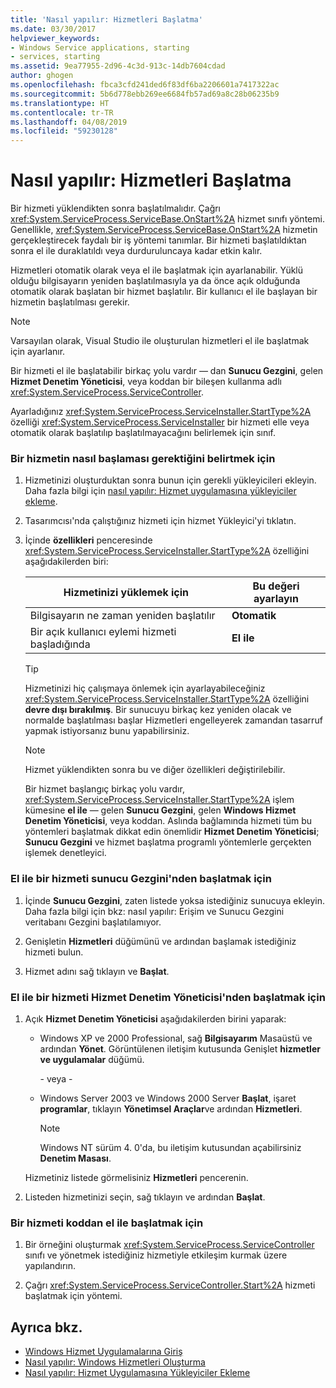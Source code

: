 ```yaml
---
title: 'Nasıl yapılır: Hizmetleri Başlatma'
ms.date: 03/30/2017
helpviewer_keywords:
- Windows Service applications, starting
- services, starting
ms.assetid: 9ea77955-2d96-4c3d-913c-14db7604cdad
author: ghogen
ms.openlocfilehash: fbca3cfd241ded6f83df6ba2206601a7417322ac
ms.sourcegitcommit: 5b6d778ebb269ee6684fb57ad69a8c28b06235b9
ms.translationtype: HT
ms.contentlocale: tr-TR
ms.lasthandoff: 04/08/2019
ms.locfileid: "59230128"
---
```

# <a name="how-to-start-services"></a>Nasıl yapılır: Hizmetleri Başlatma
Bir hizmeti yüklendikten sonra başlatılmalıdır. Çağrı <xref:System.ServiceProcess.ServiceBase.OnStart%2A> hizmet sınıfı yöntemi. Genellikle, <xref:System.ServiceProcess.ServiceBase.OnStart%2A> hizmetin gerçekleştirecek faydalı bir iş yöntemi tanımlar. Bir hizmeti başlatıldıktan sonra el ile duraklatıldı veya durduruluncaya kadar etkin kalır.  
  
 Hizmetleri otomatik olarak veya el ile başlatmak için ayarlanabilir. Yüklü olduğu bilgisayarın yeniden başlatılmasıyla ya da önce açık olduğunda otomatik olarak başlatan bir hizmet başlatılır. Bir kullanıcı el ile başlayan bir hizmetin başlatılması gerekir.  
  
> [!NOTE]
>  Varsayılan olarak, Visual Studio ile oluşturulan hizmetleri el ile başlatmak için ayarlanır.  
  
 Bir hizmeti el ile başlatabilir birkaç yolu vardır — dan **Sunucu Gezgini**, gelen **Hizmet Denetim Yöneticisi**, veya koddan bir bileşen kullanma adlı <xref:System.ServiceProcess.ServiceController>.  
  
 Ayarladığınız <xref:System.ServiceProcess.ServiceInstaller.StartType%2A> özelliği <xref:System.ServiceProcess.ServiceInstaller> bir hizmeti elle veya otomatik olarak başlatılıp başlatılmayacağını belirlemek için sınıf.  
  
### <a name="to-specify-how-a-service-should-start"></a>Bir hizmetin nasıl başlaması gerektiğini belirtmek için  
  
1.  Hizmetinizi oluşturduktan sonra bunun için gerekli yükleyicileri ekleyin. Daha fazla bilgi için [nasıl yapılır: Hizmet uygulamasına yükleyiciler ekleme](../../../docs/framework/windows-services/how-to-add-installers-to-your-service-application.md).  
  
2.  Tasarımcısı'nda çalıştığınız hizmeti için hizmet Yükleyici'yi tıklatın.  
  
3.  İçinde **özellikleri** penceresinde <xref:System.ServiceProcess.ServiceInstaller.StartType%2A> özelliğini aşağıdakilerden biri:  
  
    |Hizmetinizi yüklemek için|Bu değeri ayarlayın|  
    |----------------------------------|--------------------|  
    |Bilgisayarın ne zaman yeniden başlatılır|**Otomatik**|  
    |Bir açık kullanıcı eylemi hizmeti başladığında|**El ile**|  
  
    > [!TIP]
    >  Hizmetinizi hiç çalışmaya önlemek için ayarlayabileceğiniz <xref:System.ServiceProcess.ServiceInstaller.StartType%2A> özelliğini **devre dışı bırakılmış**. Bir sunucuyu birkaç kez yeniden olacak ve normalde başlatılması başlar Hizmetleri engelleyerek zamandan tasarruf yapmak istiyorsanız bunu yapabilirsiniz.  
  
    > [!NOTE]
    >  Hizmet yüklendikten sonra bu ve diğer özellikleri değiştirilebilir.  
  
     Bir hizmet başlangıç birkaç yolu vardır, <xref:System.ServiceProcess.ServiceInstaller.StartType%2A> işlem kümesine **el ile** — gelen **Sunucu Gezgini**, gelen **Windows Hizmet Denetim Yöneticisi**, veya koddan. Aslında bağlamında hizmeti tüm bu yöntemleri başlatmak dikkat edin önemlidir **Hizmet Denetim Yöneticisi**; **Sunucu Gezgini** ve hizmet başlatma programlı yöntemlerle gerçekten işlemek denetleyici.  
  
### <a name="to-manually-start-a-service-from-server-explorer"></a>El ile bir hizmeti sunucu Gezgini'nden başlatmak için  
  
1.  İçinde **Sunucu Gezgini**, zaten listede yoksa istediğiniz sunucuya ekleyin. Daha fazla bilgi için bkz: nasıl yapılır: Erişim ve Sunucu Gezgini veritabanı Gezgini başlatılamıyor.  
  
2.  Genişletin **Hizmetleri** düğümünü ve ardından başlamak istediğiniz hizmeti bulun.  
  
3.  Hizmet adını sağ tıklayın ve **Başlat**.  
  
### <a name="to-manually-start-a-service-from-services-control-manager"></a>El ile bir hizmeti Hizmet Denetim Yöneticisi'nden başlatmak için  
  
1.  Açık **Hizmet Denetim Yöneticisi** aşağıdakilerden birini yaparak:  
  
    -   Windows XP ve 2000 Professional, sağ **Bilgisayarım** Masaüstü ve ardından **Yönet**. Görüntülenen iletişim kutusunda Genişlet **hizmetler ve uygulamalar** düğümü.  
  
         \- veya -  
  
    -   Windows Server 2003 ve Windows 2000 Server **Başlat**, işaret **programlar**, tıklayın **Yönetimsel Araçlar**ve ardından **Hizmetleri**.  
  
        > [!NOTE]
        >  Windows NT sürüm 4. 0'da, bu iletişim kutusundan açabilirsiniz **Denetim Masası**.  
  
     Hizmetiniz listede görmelisiniz **Hizmetleri** pencerenin.  
  
2.  Listeden hizmetinizi seçin, sağ tıklayın ve ardından **Başlat**.  
  
### <a name="to-manually-start-a-service-from-code"></a>Bir hizmeti koddan el ile başlatmak için  
  
1.  Bir örneğini oluşturmak <xref:System.ServiceProcess.ServiceController> sınıfı ve yönetmek istediğiniz hizmetiyle etkileşim kurmak üzere yapılandırın.  
  
2.  Çağrı <xref:System.ServiceProcess.ServiceController.Start%2A> hizmeti başlatmak için yöntemi.  
  
## <a name="see-also"></a>Ayrıca bkz.

- [Windows Hizmet Uygulamalarına Giriş](../../../docs/framework/windows-services/introduction-to-windows-service-applications.md)
- [Nasıl yapılır: Windows Hizmetleri Oluşturma](../../../docs/framework/windows-services/how-to-create-windows-services.md)
- [Nasıl yapılır: Hizmet Uygulamasına Yükleyiciler Ekleme](../../../docs/framework/windows-services/how-to-add-installers-to-your-service-application.md)
